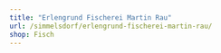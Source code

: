 ```yaml
---
title: "Erlengrund Fischerei Martin Rau"
url: /simmelsdorf/erlengrund-fischerei-martin-rau/
shop: Fisch
---
```

